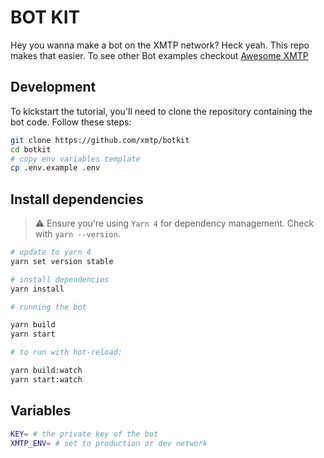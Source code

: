 # BOT KIT

Hey you wanna make a bot on the XMTP network? Heck yeah. This repo makes that easier. To see other Bot examples checkout [Awesome XMTP](https://github.com/xmtp/awesome-xmtp)

## Development

To kickstart the tutorial, you'll need to clone the repository containing the bot code. Follow these steps:

```bash
git clone https://github.com/xmtp/botkit
cd botkit
# copy env variables template
cp .env.example .env
```

## Install dependencies

> ⚠️ Ensure you're using `Yarn 4` for dependency management. Check with `yarn --version`.

```bash
# update to yarn 4
yarn set version stable

# install dependencies
yarn install

# running the bot

yarn build
yarn start

# to run with hot-reload:

yarn build:watch
yarn start:watch
```

## Variables

```bash
KEY= # the private key of the bot
XMTP_ENV= # set to production or dev network
```
